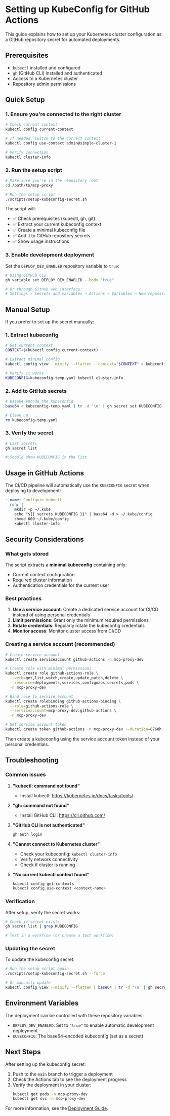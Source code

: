 # Setting up KubeConfig for GitHub Actions

This guide explains how to set up your Kubernetes cluster configuration as a GitHub repository secret for automated deployments.

## Prerequisites

- `kubectl` installed and configured
- `gh` (GitHub CLI) installed and authenticated
- Access to a Kubernetes cluster
- Repository admin permissions

## Quick Setup

### 1. Ensure you're connected to the right cluster

```bash
# Check current context
kubectl config current-context

# If needed, switch to the correct context
kubectl config use-context admin@simple-cluster-1

# Verify connection
kubectl cluster-info
```

### 2. Run the setup script

```bash
# Make sure you're in the repository root
cd /path/to/mcp-proxy

# Run the setup script
./scripts/setup-kubeconfig-secret.sh
```

The script will:
- ✅ Check prerequisites (kubectl, gh, git)
- ✅ Extract your current kubeconfig context
- ✅ Create a minimal kubeconfig file
- ✅ Add it to GitHub repository secrets
- ✅ Show usage instructions

### 3. Enable development deployment

Set the `DEPLOY_DEV_ENABLED` repository variable to `true`:

```bash
# Using GitHub CLI
gh variable set DEPLOY_DEV_ENABLED --body "true"

# Or through GitHub web interface:
# Settings → Secrets and variables → Actions → Variables → New repository variable
```

## Manual Setup

If you prefer to set up the secret manually:

### 1. Extract kubeconfig

```bash
# Get current context
CONTEXT=$(kubectl config current-context)

# Extract minimal config
kubectl config view --minify --flatten --context="$CONTEXT" > kubeconfig-temp.yaml

# Verify it works
KUBECONFIG=kubeconfig-temp.yaml kubectl cluster-info
```

### 2. Add to GitHub secrets

```bash
# Base64 encode the kubeconfig
base64 < kubeconfig-temp.yaml | tr -d '\n' | gh secret set KUBECONFIG

# Clean up
rm kubeconfig-temp.yaml
```

### 3. Verify the secret

```bash
# List secrets
gh secret list

# Should show KUBECONFIG in the list
```

## Usage in GitHub Actions

The CI/CD pipeline will automatically use the `KUBECONFIG` secret when deploying to development:

```yaml
- name: Configure kubectl
  run: |
    mkdir -p ~/.kube
    echo "${{ secrets.KUBECONFIG }}" | base64 -d > ~/.kube/config
    chmod 600 ~/.kube/config
    kubectl cluster-info
```

## Security Considerations

### What gets stored

The script extracts a **minimal kubeconfig** containing only:
- Current context configuration
- Required cluster information
- Authentication credentials for the current user

### Best practices

1. **Use a service account**: Create a dedicated service account for CI/CD instead of using personal credentials
2. **Limit permissions**: Grant only the minimum required permissions
3. **Rotate credentials**: Regularly rotate the kubeconfig credentials
4. **Monitor access**: Monitor cluster access from CI/CD

### Creating a service account (recommended)

```bash
# Create service account
kubectl create serviceaccount github-actions -n mcp-proxy-dev

# Create role with minimal permissions
kubectl create role github-actions-role \
  --verb=get,list,watch,create,update,patch,delete \
  --resource=deployments,services,configmaps,secrets,pods \
  -n mcp-proxy-dev

# Bind role to service account
kubectl create rolebinding github-actions-binding \
  --role=github-actions-role \
  --serviceaccount=mcp-proxy-dev:github-actions \
  -n mcp-proxy-dev

# Get service account token
kubectl create token github-actions -n mcp-proxy-dev --duration=8760h
```

Then create a kubeconfig using the service account token instead of your personal credentials.

## Troubleshooting

### Common issues

1. **"kubectl: command not found"**
   - Install kubectl: https://kubernetes.io/docs/tasks/tools/

2. **"gh: command not found"**
   - Install GitHub CLI: https://cli.github.com/

3. **"GitHub CLI is not authenticated"**
   ```bash
   gh auth login
   ```

4. **"Cannot connect to Kubernetes cluster"**
   - Check your kubeconfig: `kubectl cluster-info`
   - Verify network connectivity
   - Check if cluster is running

5. **"No current kubectl context found"**
   ```bash
   kubectl config get-contexts
   kubectl config use-context <context-name>
   ```

### Verification

After setup, verify the secret works:

```bash
# Check if secret exists
gh secret list | grep KUBECONFIG

# Test in a workflow (or create a test workflow)
```

### Updating the secret

To update the kubeconfig secret:

```bash
# Run the setup script again
./scripts/setup-kubeconfig-secret.sh --force

# Or manually update
kubectl config view --minify --flatten | base64 | tr -d '\n' | gh secret set KUBECONFIG
```

## Environment Variables

The deployment can be controlled with these repository variables:

- `DEPLOY_DEV_ENABLED`: Set to `"true"` to enable automatic development deployment
- `KUBECONFIG`: The base64-encoded kubeconfig (set as a secret)

## Next Steps

After setting up the kubeconfig secret:

1. Push to the `main` branch to trigger a deployment
2. Check the Actions tab to see the deployment progress
3. Verify the deployment in your cluster:
   ```bash
   kubectl get pods -n mcp-proxy-dev
   kubectl get svc -n mcp-proxy-dev
   ```

For more information, see the [Deployment Guide](DEPLOYMENT.md).